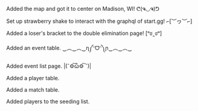 Added the map and got it to center on Madison, WI! ᕦ(ຈ◡ຈ)ᕤ

Set up strawberry shake to interact with the graphql of start.gg! ⌐\[︶ヮ︶⌐]

Added a loser's bracket to the double elimination page! \[ᵒಠ‸ಠᵒ]

Added an event table. ‿︵‿︵‿ɳ༼ᵔᗜᵔ༽ɲ‿︵‿︵‿

Added event list page. |(ˇ⚙͠ѽ⚙͠ ˇ)|

Added a player table.

Added a match table.

Added players to the seeding list.
